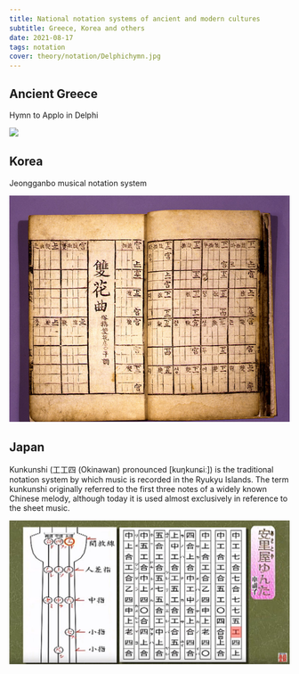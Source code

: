 ```yaml
---
title: National notation systems of ancient and modern cultures
subtitle: Greece, Korea and others
date: 2021-08-17
tags: notation
cover: theory/notation/Delphichymn.jpg
---
```


##	Ancient Greece 

Hymn to Applo in Delphi

![](/media/theory/notation/Delphichymn.jpg)


## Korea

Jeongganbo musical notation system

![](./Jeongganbo.jpg)

## Japan

Kunkunshi (工工四  (Okinawan) pronounced [kuŋkunɕiː]) is the traditional notation system by which music is recorded in the Ryukyu Islands. The term kunkunshi originally referred to the first three notes of a widely known Chinese melody, although today it is used almost exclusively in reference to the sheet music.

![](./Kunkunshi.jpg)

<youtube-embed video="O7DR4kjWG_c" />